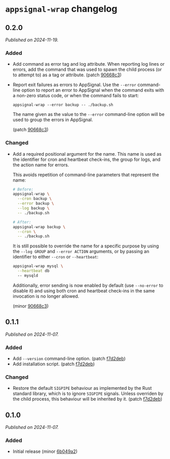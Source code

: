 # `appsignal-wrap` changelog

## 0.2.0

_Published on 2024-11-19._

### Added

- Add command as error tag and log attribute. When reporting log lines or errors, add the command that was used to spawn the child process (or to attempt to) as a tag or attribute. (patch [90668c3](https://github.com/appsignal/appsignal-wrap/commit/90668c315f3736f75f99028b66e7814429064933))
- Report exit failures as errors to AppSignal. Use the `--error` command-line option to report an error to AppSignal when the command exits with a non-zero status code, or when the command fails to start:

  ```
  appsignal-wrap --error backup -- ./backup.sh
  ```

  The name given as the value to the `--error` command-line option will be used to group the errors in AppSignal.

  (patch [90668c3](https://github.com/appsignal/appsignal-wrap/commit/90668c315f3736f75f99028b66e7814429064933))

### Changed

- Add a required positional argument for the name. This name is used as the identifier for cron and heartbeat check-ins, the group for logs, and the action name for errors.

  This avoids repetition of command-line parameters that represent the name:

  ```sh
  # Before:
  appsignal-wrap \
    --cron backup \
    --error backup \
    --log backup \
    -- ./backup.sh

  # After:
  appsignal-wrap backup \
    --cron \
    -- ./backup.sh
  ```

  It is still possible to override the name for a specific purpose by using the `--log GROUP` and `--error ACTION` arguments, or by passing an identifier to either `--cron` or `--heartbeat`:

  ```sh
  appsignal-wrap mysql \
    --heartbeat db
    -- mysqld
  ```

  Additionally, error sending is now enabled by default (use `--no-error` to disable it) and using both cron and heartbeat check-ins in the same invocation is no longer allowed.

  (minor [90668c3](https://github.com/appsignal/appsignal-wrap/commit/90668c315f3736f75f99028b66e7814429064933))

## 0.1.1

_Published on 2024-11-07._

### Added

- Add `--version` command-line option. (patch [f7d2deb](https://github.com/appsignal/appsignal-wrap/commit/f7d2deb8033c26de93a0ac8f0ae69ac441651f06))
- Add installation script. (patch [f7d2deb](https://github.com/appsignal/appsignal-wrap/commit/f7d2deb8033c26de93a0ac8f0ae69ac441651f06))

### Changed

- Restore the default `SIGPIPE` behaviour as implemented by the Rust standard library, which is to ignore `SIGPIPE` signals. Unless overriden by the child process, this behaviour will be inherited by it. (patch [f7d2deb](https://github.com/appsignal/appsignal-wrap/commit/f7d2deb8033c26de93a0ac8f0ae69ac441651f06))

## 0.1.0

_Published on 2024-11-07._

### Added

- Initial release (minor [6b049a2](https://github.com/appsignal/appsignal-wrap/commit/6b049a2816662a5e5d96a564d209b5bd37f63f26))
